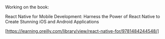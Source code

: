 Working on the book:

React Native for Mobile Development: Harness the Power of React Native to
Create Stunning iOS and Android Applications

[https://learning.oreilly.com/library/view/react-native-for/9781484244548/]